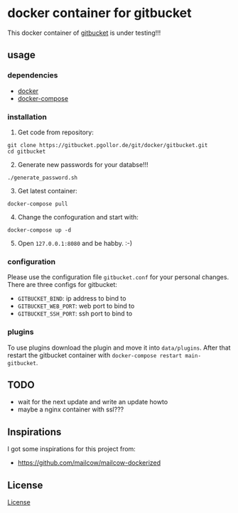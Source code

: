 # docker container for gitbucket

This docker container of [gitbucket](https://github.com/gitbucket/gitbucket.git) is under testing!!!

## usage

### dependencies
- [docker](https://docs.docker.com/engine/installation/)
- [docker-compose](https://docs.docker.com/compose/install/)

### installation

1. Get code from repository:
```
git clone https://gitbucket.pgollor.de/git/docker/gitbucket.git
cd gitbucket
```

2. Generate new passwords for your databse!!!
```
./generate_password.sh
```

3. Get latest container:
```
docker-compose pull
```

4. Change the confoguration and start with:
```
docker-compose up -d
```

5. Open `127.0.0.1:8080` and be habby. :-)


### configuration
Please use the configuration file `gitbucket.conf` for your personal changes.
There are three configs for gitbucket:
- `GITBUCKET_BIND`: ip address to bind to
- `GITBUCKET_WEB_PORT`: web port to bind to
- `GITBUCKET_SSH_PORT`: ssh port to bind to


### plugins
To use plugins download the plugin and move it into `data/plugins`.
After that restart the gitbucket container with `docker-compose restart main-gitbucket`.


## TODO
- wait for the next update and write an update howto
- maybe a nginx container with ssl???


## Inspirations
I got some inspirations for this project from:
- https://github.com/mailcow/mailcow-dockerized


## License
[License](LICENSE.md)
